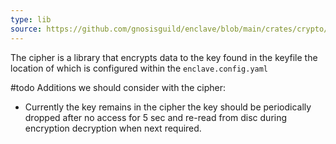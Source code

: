 ```yaml
---
type: lib
source: https://github.com/gnosisguild/enclave/blob/main/crates/crypto/src/cipher.rs
---
```

The cipher is a library that encrypts data to the key found in the keyfile the location of which is configured within the `enclave.config.yaml` 

#todo
Additions we should consider with the cipher:
- Currently the key remains in the cipher the key should be periodically dropped after no access for 5 sec and re-read from disc during encryption decryption when next required.


